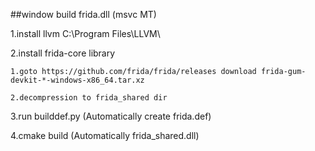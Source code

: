 
##window build frida.dll (msvc MT)

1.install llvm C:\\Program Files\\LLVM\\

2.install frida-core library

    1.goto https://github.com/frida/frida/releases download frida-gum-devkit-*-windows-x86_64.tar.xz

    2.decompression to frida_shared dir

3.run builddef.py (Automatically create frida.def)

4.cmake build (Automatically frida_shared.dll)
